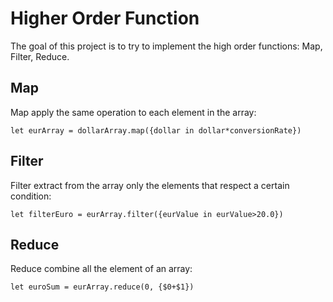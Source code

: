 # Higher Order Function
The goal of this project is to try to implement the high order functions: Map, Filter, Reduce.

## Map

Map apply the same operation to each element in the array:

`let eurArray = dollarArray.map({dollar in dollar*conversionRate})`


## Filter

Filter extract from the array only the elements that respect a certain condition:

`let filterEuro = eurArray.filter({eurValue in eurValue>20.0})`


## Reduce

Reduce combine all the element of an array:

`let euroSum = eurArray.reduce(0, {$0+$1})`


